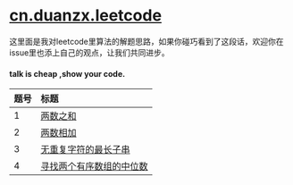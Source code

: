 # [cn.duanzx.leetcode][duanzx]

这里面是我对leetcode里算法的解题思路，如果你碰巧看到了这段话，欢迎你在issue里也添上自己的观点，让我们共同进步。
<br/>
#### talk is cheap ,show your code.

| 题号    | 标题                                    
| :--- | :--------------------------------------- 
| 1    | [两数之和][001]                           
| 2    | [两数相加][002]                   
| 3    | [无重复字符的最长子串][003]                 
| 4   | [寻找两个有序数组的中位数][004]                  

[duanzx]: https://github.com/duanzx/leetcode
[001]: https://github.com/duanzx/leetcode/cn/duanzx/leetcode/note/_001/README.md
[002]: https://github.com/duanzx/leetcode/cn/duanzx/leetcode/note/_002/README.md
[003]: https://github.com/duanzx/leetcode/cn/duanzx/leetcode/note/_003/README.md
[004]: https://github.com/duanzx/leetcode/cn/duanzx/leetcode/note/_004/README.md

